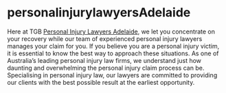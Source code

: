 # personalinjurylawyersAdelaide

Here at TGB <a href="https://tgb.com.au/areas-served/tgb-personal-injury-lawyers-adelaide/">Personal Injury Lawyers Adelaide</a>, we let you concentrate on your recovery while our team of experienced personal injury lawyers manages your claim for you. If you believe you are a personal injury victim, it is essential to know the best way to approach these situations. As one of Australia’s leading personal injury law firms, we understand just how daunting and overwhelming the personal injury claim process can be. Specialising in personal injury law, our lawyers are committed to providing our clients with the best possible result at the earliest opportunity.
